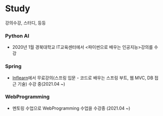 # Study
강의수강, 스터디, 등등

### Python AI
- 2020년 1월 경북대학교 IT교육센터에서 <파이썬으로 배우는 인공지능>강의를 수강

### Spring
- [Inflearn](<https://www.inflearn.com/>)에서 무료강의(스프링 입문 - 코드로 배우는 스프링 부트, 웹 MVC, DB 접근 기술) 수강 중(2021.04 ~)

### WebProgramming
- 멘토링 수업으로 WebProgramming 수업을 수강중 (2021.04 ~)
